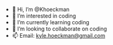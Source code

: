 - 👋 Hi, I’m @Khoeckman
- 👀 I’m interested in coding
- 🌱 I’m currently learning coding
- 💞️ I’m looking to collaborate on coding
- 📫 Email: kyle.hoeckman@gmail.com
